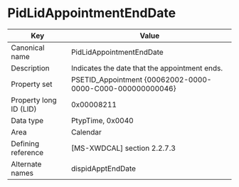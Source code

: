 # PidLidAppointmentEndDate

| Key | Value |
|---|---|
| Canonical name | PidLidAppointmentEndDate |
| Description | Indicates the date that the appointment ends. |
| Property set | PSETID_Appointment {00062002-0000-0000-C000-000000000046} |
| Property long ID (LID) | 0x00008211 |
| Data type | PtypTime, 0x0040 |
| Area | Calendar |
| Defining reference | [MS-XWDCAL] section 2.2.7.3 |
| Alternate names | dispidApptEndDate |
